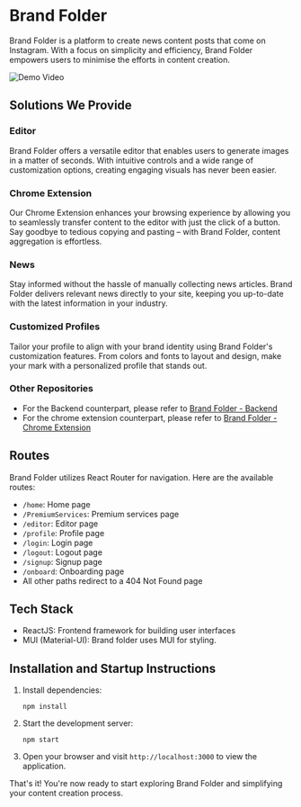 # Brand Folder

Brand Folder is a platform to create news content posts that come on Instagram. With a focus on simplicity and efficiency, Brand Folder empowers users to minimise the efforts in content creation.

![Demo Video](<Brand Folder Demo.gif>)

## Solutions We Provide

### Editor
Brand Folder offers a versatile editor that enables users to generate images in a matter of seconds. With intuitive controls and a wide range of customization options, creating engaging visuals has never been easier.

### Chrome Extension
Our Chrome Extension enhances your browsing experience by allowing you to seamlessly transfer content to the editor with just the click of a button. Say goodbye to tedious copying and pasting – with Brand Folder, content aggregation is effortless.

### News
Stay informed without the hassle of manually collecting news articles. Brand Folder delivers relevant news directly to your site, keeping you up-to-date with the latest information in your industry.

### Customized Profiles
Tailor your profile to align with your brand identity using Brand Folder's customization features. From colors and fonts to layout and design, make your mark with a personalized profile that stands out.

### Other Repositories
- For the Backend counterpart, please refer to [Brand Folder - Backend](https://github.com/VanshWadhwa/brandfactory-backend)
- For the chrome extension counterpart, please refer to [Brand Folder - Chrome Extension](https://github.com/VanshWadhwa/brandfolder-chrome-extension)

## Routes
Brand Folder utilizes React Router for navigation. Here are the available routes:

- `/home`: Home page
- `/PremiumServices`: Premium services page
- `/editor`: Editor page
- `/profile`: Profile page
- `/login`: Login page
- `/logout`: Logout page
- `/signup`: Signup page
- `/onboard`: Onboarding page
- All other paths redirect to a 404 Not Found page

## Tech Stack
- ReactJS: Frontend framework for building user interfaces
- MUI (Material-UI): Brand folder uses MUI for styling.

## Installation and Startup Instructions
1. Install dependencies:
   ```
   npm install
   ```
2. Start the development server:
   ```
   npm start
   ```
3. Open your browser and visit `http://localhost:3000` to view the application.

That's it! You're now ready to start exploring Brand Folder and simplifying your content creation process.